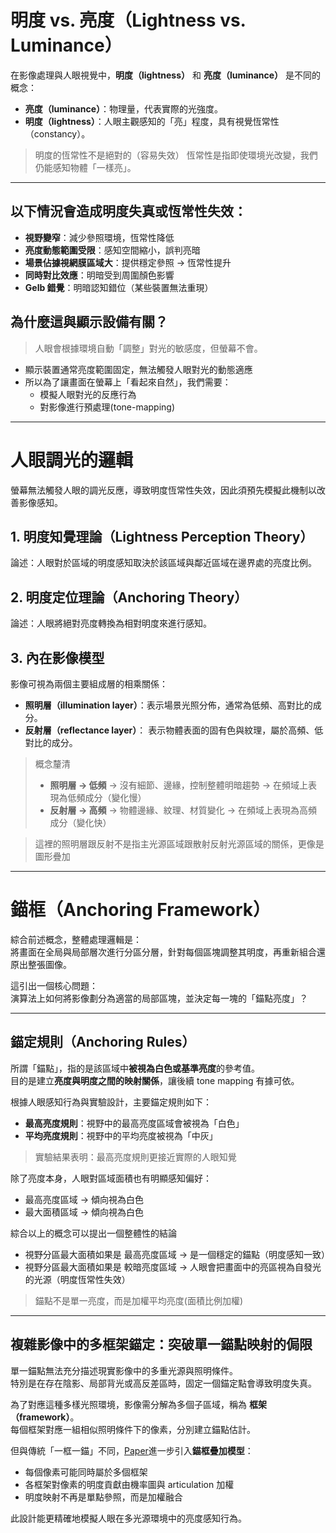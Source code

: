 
# 明度 vs. 亮度（Lightness vs. Luminance）

在影像處理與人眼視覺中，**明度（lightness）** 和 **亮度（luminance）** 是不同的概念：

- **亮度（luminance）**：物理量，代表實際的光強度。
- **明度（lightness）**：人眼主觀感知的「亮」程度，具有視覺恆常性（constancy）。

>明度的恆常性不是絕對的（容易失效）
>恆常性是指即使環境光改變，我們仍能感知物體「一樣亮」。

---

## 以下情況會造成明度失真或恆常性失效：

- **視野變窄**：減少參照環境，恆常性降低
- **亮度動態範圍受限**：感知空間縮小，誤判亮暗
- **場景佔據視網膜區域大**：提供穩定參照 → 恆常性提升
- **同時對比效應**：明暗受到周圍顏色影響
- **Gelb 錯覺**：明暗認知錯位（某些裝置無法重現）

## 為什麼這與顯示設備有關？

 > 人眼會根據環境自動「調整」對光的敏感度，但螢幕不會。
 
 - 顯示裝置通常亮度範圍固定，無法觸發人眼對光的動態適應
- 所以為了讓畫面在螢幕上「看起來自然」，我們需要：
  - 模擬人眼對光的反應行為
  - 對影像進行預處理(tone-mapping)

---

# 人眼調光的邏輯

螢幕無法觸發人眼的調光反應，導致明度恆常性失效，因此須預先模擬此機制以改善影像感知。

## 1. 明度知覺理論（Lightness Perception Theory）

論述：人眼對於區域的明度感知取決於該區域與鄰近區域在邊界處的亮度比例。
## 2. 明度定位理論（Anchoring Theory）

論述：人眼將絕對亮度轉換為相對明度來進行感知。
## 3. 內在影像模型

影像可視為兩個主要組成層的相乘關係：

- **照明層（illumination layer）**：表示場景光照分佈，通常為低頻、高對比的成分。
- **反射層（reflectance layer）**： 表示物體表面的固有色與紋理，屬於高頻、低對比的成分。

> 概念釐清  
> - **照明層 → 低頻** -> 沒有細節、邊緣，控制整體明暗趨勢 -> 在頻域上表現為低頻成分（變化慢） 
> - **反射層 → 高頻** -> 物體邊緣、紋理、材質變化 -> 在頻域上表現為高頻成分（變化快）

> 這裡的照明層跟反射不是指主光源區域跟散射反射光源區域的關係，更像是圖形疊加

---

# 錨框（Anchoring Framework）

綜合前述概念，整體處理邏輯是：  
將畫面在全局與局部層次進行分區分層，針對每個區塊調整其明度，再重新組合還原出整張圖像。

這引出一個核心問題：  
演算法上如何將影像劃分為適當的局部區塊，並決定每一塊的「錨點亮度」？

---

## 錨定規則（Anchoring Rules）

所謂「錨點」，指的是該區域中**被視為白色或基準亮度**的參考值。  
目的是建立**亮度與明度之間的映射關係**，讓後續 tone mapping 有據可依。

根據人眼感知行為與實驗設計，主要錨定規則如下：

- **最高亮度規則**：視野中的最高亮度區域會被視為「白色」
- **平均亮度規則**：視野中的平均亮度被視為「中灰」

> 實驗結果表明：最高亮度規則更接近實際的人眼知覺

除了亮度本身，人眼對區域面積也有明顯感知偏好：

- 最高亮度區域 -> 傾向視為白色
- 最大面積區域 -> 傾向視為白色

綜合以上的概念可以提出一個整體性的結論

- 視野分區最大面積如果是 最高亮度區域 -> 是一個穩定的錨點（明度感知一致）
- 視野分區最大面積如果是 較暗亮度區域 -> 人眼會把畫面中的亮區視為自發光的光源（明度恆常性失效）

> 錨點不是單一亮度，而是加權平均亮度(面積比例加權)

---

## 複雜影像中的多框架錨定：突破單一錨點映射的侷限

單一錨點無法充分描述現實影像中的多重光源與照明條件。  
特別是在存在陰影、局部背光或高反差區時，固定一個錨定點會導致明度失真。

為了對應這種多樣光照環境，影像需分解為多個子區域，稱為 **框架（framework）**。  
每個框架對應一組相似照明條件下的像素，分別建立錨點估計。

但與傳統「一框一錨」不同，[Paper](https://resources.mpi-inf.mpg.de/hdr/lightness/krawczyk05eg.pdf)進一步引入**錨框疊加模型**：

- 每個像素可能同時屬於多個框架
- 各框架對像素的明度貢獻由機率圖與 articulation 加權
- 明度映射不再是單點參照，而是加權融合

此設計能更精確地模擬人眼在多光源環境中的亮度感知行為。
